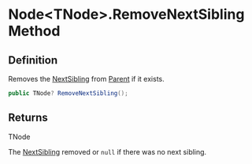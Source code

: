 # Node&lt;TNode&gt;.RemoveNextSibling Method
## Definition

Removes the [NextSibling](MrKWatkins.Ast.Node-1.NextSibling.md) from [Parent](MrKWatkins.Ast.Node-1.Parent.md) if it exists.

```c#
public TNode? RemoveNextSibling();
```

## Returns

TNode

The [NextSibling](MrKWatkins.Ast.Node-1.NextSibling.md) removed or `null` if there was no next sibling.
